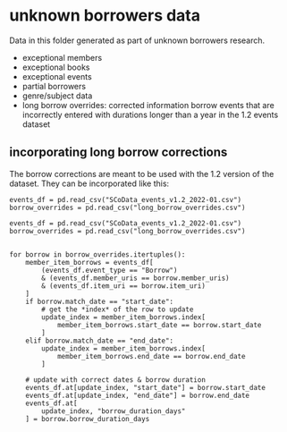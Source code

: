 # unknown borrowers data

Data in this folder generated as part of unknown borrowers research.

- exceptional members
- exceptional books
- exceptional events
- partial borrowers
- genre/subject data
- long borrow overrides: corrected information borrow events that are incorrectly entered with durations longer than a year in the 1.2 events dataset



## incorporating long borrow corrections

The borrow corrections are meant to be used with the 1.2 version of the dataset. They can be incorporated like this:

```
events_df = pd.read_csv("SCoData_events_v1.2_2022-01.csv")
borrow_overrides = pd.read_csv("long_borrow_overrides.csv")

events_df = pd.read_csv("SCoData_events_v1.2_2022-01.csv")
borrow_overrides = pd.read_csv("long_borrow_overrides.csv")


for borrow in borrow_overrides.itertuples():
    member_item_borrows = events_df[
        (events_df.event_type == "Borrow")
        & (events_df.member_uris == borrow.member_uris)
        & (events_df.item_uri == borrow.item_uri)
    ]
    if borrow.match_date == "start_date":
        # get the *index* of the row to update
        update_index = member_item_borrows.index[
            member_item_borrows.start_date == borrow.start_date
        ]
    elif borrow.match_date == "end_date":
        update_index = member_item_borrows.index[
            member_item_borrows.end_date == borrow.end_date
        ]

    # update with correct dates & borrow duration
    events_df.at[update_index, "start_date"] = borrow.start_date
    events_df.at[update_index, "end_date"] = borrow.end_date
    events_df.at[
        update_index, "borrow_duration_days"
    ] = borrow.borrow_duration_days
```